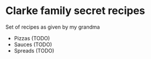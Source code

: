# Clarke family secret recipes

Set of recipes as given by my grandma 

- Pizzas (TODO)
- Sauces (TODO)
- Spreads (TODO)
